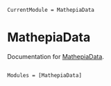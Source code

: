 ```@meta
CurrentModule = MathepiaData
```

# MathepiaData

Documentation for [MathepiaData](https://github.com/JuliaEpi/MathepiaData.jl).

```@index
```

```@autodocs
Modules = [MathepiaData]
```
